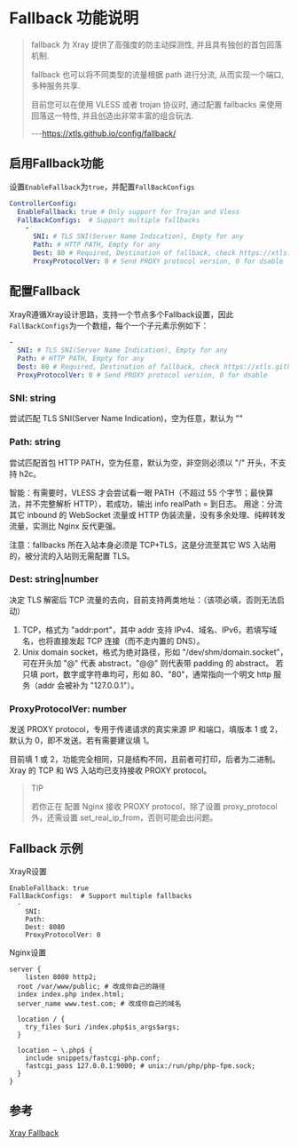 # Fallback 功能说明


> fallback 为 Xray 提供了高强度的防主动探测性, 并且具有独创的首包回落机制.
> 
> fallback 也可以将不同类型的流量根据 path 进行分流, 从而实现一个端口, 多种服务共享.
>
> 目前您可以在使用 VLESS 或者 trojan 协议时, 通过配置 fallbacks 来使用回落这一特性, 并且创造出非常丰富的组合玩法.
> 
> ---https://xtls.github.io/config/fallback/

## 启用Fallback功能
设置`EnableFallback`为`true`，并配置`FallBackConfigs`
``` yaml
ControllerConfig:
  EnableFallback: true # Only support for Trojan and Vless
  FallBackConfigs:  # Support multiple fallbacks
    -
      SNI: # TLS SNI(Server Name Indication), Empty for any
      Path: # HTTP PATH, Empty for any
      Dest: 80 # Required, Destination of fallback, check https://xtls.github.io/config/fallback/ for details.
      ProxyProtocolVer: 0 # Send PROXY protocol version, 0 for dsable
```

## 配置Fallback

XrayR遵循Xray设计思路，支持一个节点多个Fallback设置，因此`FallBackConfigs`为一个数组，每个一个子元素示例如下：
``` yaml
-
  SNI: # TLS SNI(Server Name Indication), Empty for any
  Path: # HTTP PATH, Empty for any
  Dest: 80 # Required, Destination of fallback, check https://xtls.github.io/config/fallback/ for details.
  ProxyProtocolVer: 0 # Send PROXY protocol version, 0 for dsable
```
### SNI: string
尝试匹配 TLS SNI(Server Name Indication)，空为任意，默认为 ""

### Path: string
尝试匹配首包 HTTP PATH，空为任意，默认为空，非空则必须以 "/" 开头，不支持 h2c。

智能：有需要时，VLESS 才会尝试看一眼 PATH（不超过 55 个字节；最快算法，并不完整解析 HTTP），若成功，输出 info realPath = 到日志。
用途：分流其它 inbound 的 WebSocket 流量或 HTTP 伪装流量，没有多余处理、纯粹转发流量，实测比 Nginx 反代更强。

注意：fallbacks 所在入站本身必须是 TCP+TLS，这是分流至其它 WS 入站用的，被分流的入站则无需配置 TLS。

### Dest: string|number
决定 TLS 解密后 TCP 流量的去向，目前支持两类地址：（该项必填，否则无法启动）

1. TCP，格式为 "addr:port"，其中 addr 支持 IPv4、域名、IPv6，若填写域名，也将直接发起 TCP 连接（而不走内置的 DNS）。
2. Unix domain socket，格式为绝对路径，形如 "/dev/shm/domain.socket"，可在开头加 "@" 代表 abstract，"@@" 则代表带 padding 的 abstract。
若只填 port，数字或字符串均可，形如 80、"80"，通常指向一个明文 http 服务（addr 会被补为 "127.0.0.1"）。

### ProxyProtocolVer: number
发送 PROXY protocol，专用于传递请求的真实来源 IP 和端口，填版本 1 或 2，默认为 0，即不发送。若有需要建议填 1。

目前填 1 或 2，功能完全相同，只是结构不同，且前者可打印，后者为二进制。Xray 的 TCP 和 WS 入站均已支持接收 PROXY protocol。

> TIP
> 
> 若你正在 配置 Nginx 接收 PROXY protocol，除了设置 proxy_protocol 外，还需设置 set_real_ip_from，否则可能会出问题。

## Fallback 示例

XrayR设置
```
EnableFallback: true
FallBackConfigs:  # Support multiple fallbacks
  -
    SNI:
    Path:
    Dest: 8080
    ProxyProtocolVer: 0
```
Nginx设置
```
server {  
	listen 8080 http2;
  root /var/www/public; # 改成你自己的路径
  index index.php index.html;
  server_name www.test.com; # 改成你自己的域名

  location / {
    try_files $uri /index.php$is_args$args;
  }

  location ~ \.php$ {
    include snippets/fastcgi-php.conf;
    fastcgi_pass 127.0.0.1:9000; # unix:/run/php/php-fpm.sock;
  }
}
```

## 参考
[Xray Fallback](https://xtls.github.io/config/fallback/)